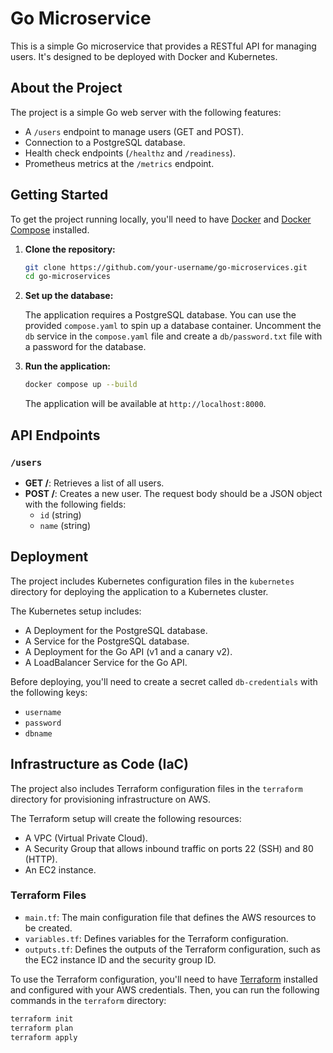 # Go Microservice

This is a simple Go microservice that provides a RESTful API for managing users. It's designed to be deployed with Docker and Kubernetes.

## About the Project

The project is a simple Go web server with the following features:

*   A `/users` endpoint to manage users (GET and POST).
*   Connection to a PostgreSQL database.
*   Health check endpoints (`/healthz` and `/readiness`).
*   Prometheus metrics at the `/metrics` endpoint.

## Getting Started

To get the project running locally, you'll need to have [Docker](https://www.docker.com/) and [Docker Compose](https://docs.docker.com/compose/) installed.

1.  **Clone the repository:**

    ```bash
    git clone https://github.com/your-username/go-microservices.git
    cd go-microservices
    ```

2.  **Set up the database:**

    The application requires a PostgreSQL database. You can use the provided `compose.yaml` to spin up a database container. Uncomment the `db` service in the `compose.yaml` file and create a `db/password.txt` file with a password for the database.

3.  **Run the application:**

    ```bash
    docker compose up --build
    ```

    The application will be available at `http://localhost:8000`.

## API Endpoints

### `/users`

*   **GET /**: Retrieves a list of all users.
*   **POST /**: Creates a new user. The request body should be a JSON object with the following fields:
    *   `id` (string)
    *   `name` (string)

## Deployment

The project includes Kubernetes configuration files in the `kubernetes` directory for deploying the application to a Kubernetes cluster.

The Kubernetes setup includes:

*   A Deployment for the PostgreSQL database.
*   A Service for the PostgreSQL database.
*   A Deployment for the Go API (v1 and a canary v2).
*   A LoadBalancer Service for the Go API.

Before deploying, you'll need to create a secret called `db-credentials` with the following keys:

*   `username`
*   `password`
*   `dbname`

## Infrastructure as Code (IaC)

The project also includes Terraform configuration files in the `terraform` directory for provisioning infrastructure on AWS.

The Terraform setup will create the following resources:

*   A VPC (Virtual Private Cloud).
*   A Security Group that allows inbound traffic on ports 22 (SSH) and 80 (HTTP).
*   An EC2 instance.

### Terraform Files

*   `main.tf`: The main configuration file that defines the AWS resources to be created.
*   `variables.tf`: Defines variables for the Terraform configuration.
*   `outputs.tf`: Defines the outputs of the Terraform configuration, such as the EC2 instance ID and the security group ID.

To use the Terraform configuration, you'll need to have [Terraform](https://www.terraform.io/) installed and configured with your AWS credentials. Then, you can run the following commands in the `terraform` directory:

```bash
terraform init
terraform plan
terraform apply
```
